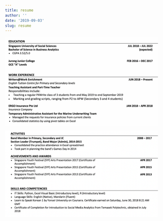 ```yaml
---
title: resume
author: ''
date: '2019-09-03'
slug: resume
---
```


![](Resume1.png)

![](Resume2.png)